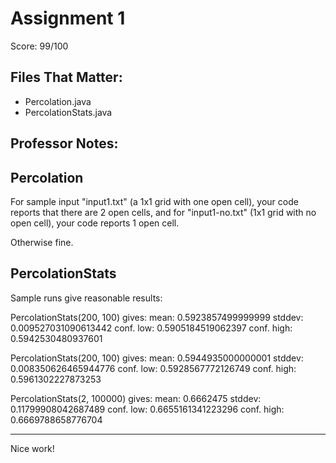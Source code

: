 # Assignment 1

Score: 99/100

## Files That Matter:
- Percolation.java
- PercolationStats.java

## Professor Notes:

Percolation
-------------

For sample input "input1.txt" (a 1x1 grid with one open cell), your code reports that there
are 2 open cells, and for "input1-no.txt" (1x1 grid with no open cell), your code reports 1 open cell. 

Otherwise fine.

PercolationStats
-------------------

Sample runs give reasonable results:

PercolationStats(200, 100) gives:
mean: 0.5923857499999999
stddev: 0.009527031090613442
conf. low: 0.5905184519062397
conf. high: 0.5942530480937601

PercolationStats(200, 100) gives:
mean: 0.5944935000000001
stddev: 0.008350626465944776
conf. low: 0.5928567772126749
conf. high: 0.5961302227873253

PercolationStats(2, 100000) gives:
mean: 0.6662475
stddev: 0.11799908042687489
conf. low: 0.6655161341223296
conf. high: 0.6669788658776704

--------------------------

Nice work!